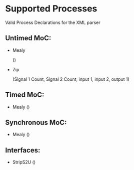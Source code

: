 Supported Processes
=======
Valid Process Declarations for the XML parser

Untimed MoC:
-------------------
 *  Mealy 
 
	()
	
 *  Zip 
 
	(Signal 1 Count, Signal 2 Count, input 1, input 2, output 1)
	
Timed MoC:
-------------------
 *  Mealy ()
	
Synchronous MoC:
-------------------
 *  Mealy ()
	
Interfaces:
-------------------
 *  StripS2U ()